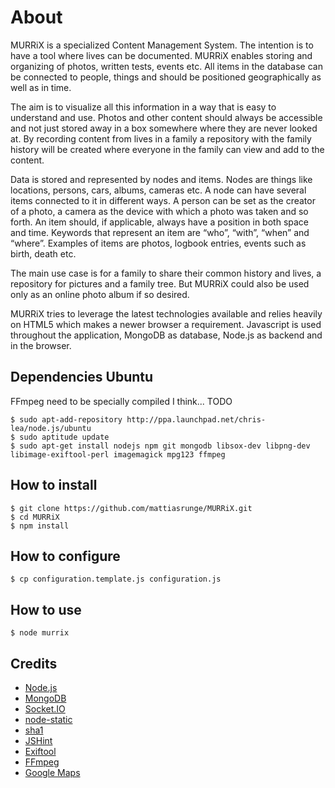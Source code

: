# About

MURRiX is a specialized Content Management System. The intention is to have a tool where lives can be documented. MURRiX enables storing and organizing of photos, written tests, events etc.
All items in the database can be connected to people, things and should be positioned geographically as well as in time.

The aim is to visualize all this information in a way that is easy to understand and use. Photos and other content should always be accessible and not just stored away in a box somewhere where they are never looked at. By recording content from lives in a family a repository with the family history will be created where everyone in the family can view and add to the content.

Data is stored and represented by nodes and items. Nodes are things like locations, persons, cars, albums, cameras etc. A node can have several items connected to it in different ways. A person can be set as the creator of a photo, a camera as the device with which a photo was taken and so forth. An item should, if applicable, always have a position in both space and time. Keywords that represent an item are “who”, “with”, “when” and “where”. Examples of items are photos, logbook entries, events such as birth, death etc.

The main use case is for a family to share their common history and lives, a repository for pictures and a family tree. But MURRiX could also be used only as an online photo album if so desired.

MURRiX tries to leverage the latest technologies available and relies heavily on HTML5 which makes a newer browser a requirement. Javascript is used throughout the application, MongoDB as database, Node.js as backend and in the browser.


## Dependencies Ubuntu
FFmpeg need to be specially compiled I think... TODO


    $ sudo apt-add-repository http://ppa.launchpad.net/chris-lea/node.js/ubuntu
    $ sudo aptitude update
    $ sudo apt-get install nodejs npm git mongodb libsox-dev libpng-dev libimage-exiftool-perl imagemagick mpg123 ffmpeg

## How to install

    $ git clone https://github.com/mattiasrunge/MURRiX.git
    $ cd MURRiX
    $ npm install

## How to configure

    $ cp configuration.template.js configuration.js

## How to use

    $ node murrix
    

## Credits

* [Node.js](http://nodejs.org/)
* [MongoDB](http://www.mongodb.org/)
* [Socket.IO](http://socket.io/)
* [node-static](https://github.com/cloudhead/node-static)
* [sha1](https://github.com/pvorb/node-sha1)
* [JSHint](http://www.jshint.com/)
* [Exiftool](http://owl.phy.queensu.ca/~phil/exiftool/)
* [FFmpeg](http://ffmpeg.org/)
* [Google Maps](https://maps.google.se/)
